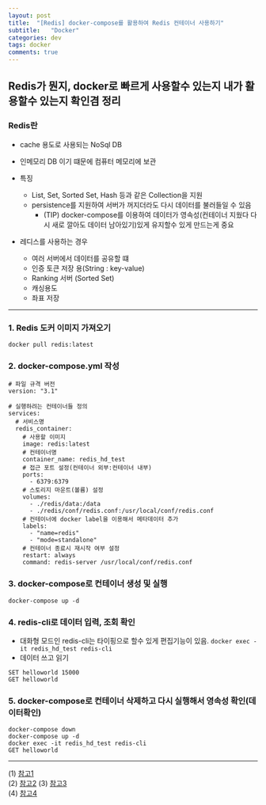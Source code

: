 ```yaml
---
layout: post
title:  "[Redis] docker-compose를 활용하여 Redis 컨테이너 사용하기"
subtitle:   "Docker"
categories: dev
tags: docker
comments: true
---
```

Redis가 뭔지, docker로 빠르게 사용할수 있는지 내가 활용할수 있는지 확인겸 정리
---

### Redis란
- cache 용도로 사용되는 NoSql DB
- 인메모리 DB 이기 떄문에 컴퓨터 메모리에 보관
  
- 특징
    - List, Set, Sorted Set, Hash 등과 같은 Collection을 지원
    - persistence를 지원하여 서버가 꺼지더라도 다시 데이터를 불러들일 수 있음
        - (TIP) docker-compose를 이용하여 데이터가 영속성(컨테이너 지웠다 다시 새로 깔아도 데이터 남아있기)있게 유지할수 있게 만드는게 중요
  
- 레디스를 사용하는 경우
    - 여러 서버에서 데이터를 공유할 떄
    - 인증 토큰 저장 용(String : key-value)
    - Ranking 서버 (Sorted Set)
    - 캐싱용도
    - 좌표 저장
---

### 1. Redis 도커 이미지 가져오기
```docker pull redis:latest```
  
### 2. docker-compose.yml 작성
```
# 파일 규격 버전
version: "3.1"

# 실행하려는 컨테이너들 정의
services:  
  # 서비스명
  redis_container:
    # 사용할 이미지
    image: redis:latest
    # 컨테이너명
    container_name: redis_hd_test
    # 접근 포트 설정(컨테이너 외부:컨테이너 내부)
    ports:
      - 6379:6379
    # 스토리지 마운트(볼륨) 설정
    volumes:
      - ./redis/data:/data
      - ./redis/conf/redis.conf:/usr/local/conf/redis.conf
    # 컨테이너에 docker label을 이용해서 메타데이터 추가
    labels:
      - "name=redis"
      - "mode=standalone"
    # 컨테이너 종료시 재시작 여부 설정
    restart: always
    command: redis-server /usr/local/conf/redis.conf
```
  
### 3. docker-compose로 컨테이너 생성 및 실행
```docker-compose up -d```
  
### 4. redis-cli로 데이터 입력, 조회 확인
- 대화형 모드인 redis-cli는 타이핑으로 할수 있게 편집기능이 있음.
```docker exec -it redis_hd_test redis-cli```
- 데이터 쓰고 읽기
```
SET helloworld 15000 
GET helloworld
```
  
### 5. docker-compose로 컨테이너 삭제하고 다시 실행해서 영속성 확인(데이터확인)
```
docker-compose down
docker-compose up -d
docker exec -it redis_hd_test redis-cli
GET helloworld
```

---
(1) [참고1](https://redis.io/docs/ui/cli/)  
(2) [참고2](https://soyoung-new-challenge.tistory.com/m/117)
(3) [참고3](https://bskyvision.com/entry/docker-docker-compose%EB%A1%9C-Redis-%EC%BB%A8%ED%85%8C%EC%9D%B4%EB%84%88-%EC%8B%A4%ED%96%89%ED%95%98%EA%B8%B0)  
(4) [참고4](https://jungwoong.tistory.com/87)